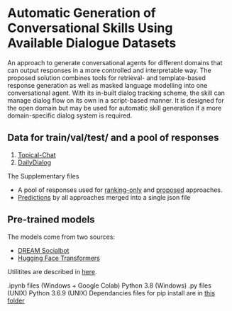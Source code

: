 # Automatic Generation of Conversational Skills Using Available Dialogue Datasets

An approach to generate conversational agents for different domains that can output responses in a more controlled and interpretable way. The proposed solution combines tools for retrieval- and template-based response generation as well as masked language modelling into one conversational agent. With its in-built dialog tracking scheme, the skill can manage dialog flow on its own in a script-based manner. It is designed for the open domain but may be used for automatic skill generation if a more domain-specific dialog system is required.

## Data for train/val/test/ and a pool of responses
1. [Topical-Chat](https://github.com/alexa/Topical-Chat)
2. [DailyDialog](http://yanran.li/dailydialog.html)

The Supplementary files
* A pool of responses used for [ranking-only](data/responses/ranking_only) and [proposed](data/responses/proposed) approaches.
* [Predictions](data/predictions) by all approaches merged into a single json file

## Pre-trained models
The models come from two sources:
* [DREAM Socialbot](https://deeppavlov.ai/dream)
* [Hugging Face Transformers](https://huggingface.co/models)

Utilitites are described in [here](utils).

.ipynb files (Windows + Google Colab) Python 3.8 (Windows)
.py files (UNIX) Python 3.6.9 (UNIX)
Dependancies files for pip install are in [this folder](requirements_files)

